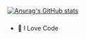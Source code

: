 [![Anurag's GitHub stats](https://github-readme-stats.vercel.app/api?username=UknowHui&show_icons=true&theme=radical)](https://github.com/anuraghazra/github-readme-stats)

### 

- 🌸  I Love Code
